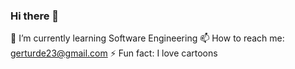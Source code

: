 ### Hi there 👋

🌱 I’m currently learning Software Engineering
 📫 How to reach me: gerturde23@gmail.com
 ⚡ Fun fact: I love cartoons 

